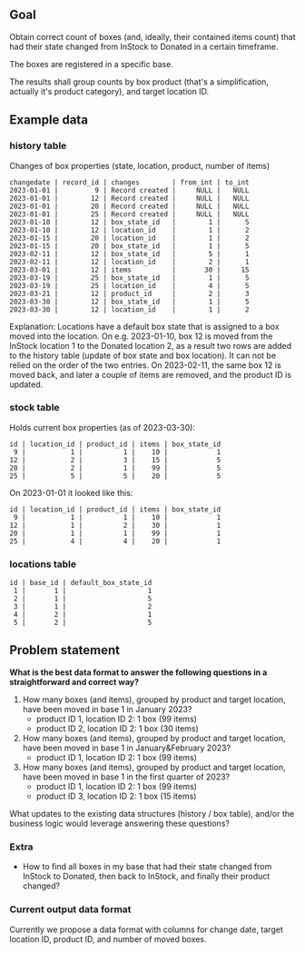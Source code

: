 ## Goal
Obtain correct count of boxes (and, ideally, their contained items count) that had their state changed from InStock to Donated in a certain timeframe.

The boxes are registered in a specific base.

The results shall group counts by box product (that's a simplification, actually it's product category), and target location ID.

## Example data
### history table

Changes of box properties (state, location, product, number of items)

```
changedate | record_id | changes        | from_int | to_int
2023-01-01 |         9 | Record created |     NULL |   NULL
2023-01-01 |        12 | Record created |     NULL |   NULL
2023-01-01 |        20 | Record created |     NULL |   NULL
2023-01-01 |        25 | Record created |     NULL |   NULL
2023-01-10 |        12 | box_state_id   |        1 |      5
2023-01-10 |        12 | location_id    |        1 |      2
2023-01-15 |        20 | location_id    |        1 |      2
2023-01-15 |        20 | box_state_id   |        1 |      5
2023-02-11 |        12 | box_state_id   |        5 |      1
2023-02-11 |        12 | location_id    |        2 |      1
2023-03-01 |        12 | items          |       30 |     15
2023-03-19 |        25 | box_state_id   |        1 |      5
2023-03-19 |        25 | location_id    |        4 |      5
2023-03-21 |        12 | product_id     |        2 |      3
2023-03-30 |        12 | box_state_id   |        1 |      5
2023-03-30 |        12 | location_id    |        1 |      2
```

Explanation: Locations have a default box state that is assigned to a box moved into the location. On e.g. 2023-01-10, box 12 is moved from the InStock location 1 to the Donated location 2, as a result two rows are added to the history table (update of box state and box location). It can not be relied on the order of the two entries.
On 2023-02-11, the same box 12 is moved back, and later a couple of items are removed, and the product ID is updated.

### stock table

Holds current box properties (as of 2023-03-30):

```
id | location_id | product_id | items | box_state_id
 9 |           1 |          1 |    10 |            1
12 |           2 |          3 |    15 |            5
20 |           2 |          1 |    99 |            5
25 |           5 |          5 |    20 |            5
```

On 2023-01-01 it looked like this:

```
id | location_id | product_id | items | box_state_id
 9 |           1 |          1 |    10 |            1
12 |           1 |          2 |    30 |            1
20 |           1 |          1 |    99 |            1
25 |           4 |          4 |    20 |            1
```

### locations table

```
id | base_id | default_box_state_id
 1 |       1 |                    1
 2 |       1 |                    5
 3 |       1 |                    2
 4 |       2 |                    1
 5 |       2 |                    5
```

## Problem statement

**What is the best data format to answer the following questions in a straightforward and correct way?**

1. How many boxes (and items), grouped by product and target location, have been moved in base 1 in January 2023?
    - product ID 1, location ID 2: 1 box (99 items)
    - product ID 2, location ID 2: 1 box (30 items)
1. How many boxes (and items), grouped by product and target location, have been moved in base 1 in January&February 2023?
    - product ID 1, location ID 2: 1 box (99 items)
1. How many boxes (and items), grouped by product and target location, have been moved in base 1 in the first quarter of 2023?
    - product ID 1, location ID 2: 1 box (99 items)
    - product ID 3, location ID 2: 1 box (15 items)

What updates to the existing data structures (history / box table), and/or the business logic would leverage answering these questions?

### Extra

- How to find all boxes in my base that had their state changed from InStock to Donated, then back to InStock, and finally their product changed?

### Current output data format

Currently we propose a data format with columns for change date, target location ID, product ID, and number of moved boxes.
